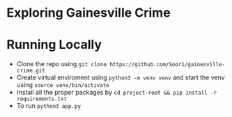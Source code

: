 # Exploring Gainesville Crime

# Running Locally 
- Clone the repo using `git clone https://github.com/Soor1/gainesville-crime.git`
- Create virtual enviroment using `python3 -m venv venv` and start the venv using `source venv/bin/activate`
- Install all the proper packages by `cd project-root && pip install -r requirements.txt`
- To run `python3 app.py`

